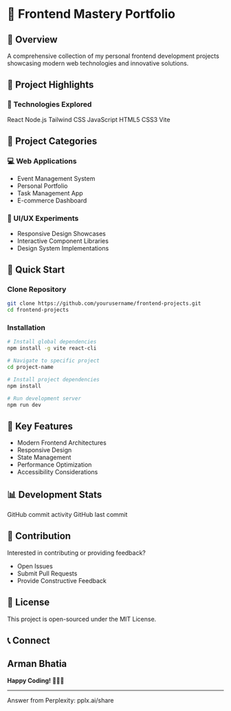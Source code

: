 # 🚀 Frontend Mastery Portfolio

## 📌 Overview
A comprehensive collection of my personal frontend development projects showcasing modern web technologies and innovative solutions.

## 🌟 Project Highlights

### 🔧 Technologies Explored
React
Node.js
Tailwind CSS
JavaScript
HTML5
CSS3
Vite

## 🌈 Project Categories

### 💻 Web Applications
- Event Management System
- Personal Portfolio
- Task Management App
- E-commerce Dashboard

### 🎨 UI/UX Experiments
- Responsive Design Showcases
- Interactive Component Libraries
- Design System Implementations


## 🚀 Quick Start

### Clone Repository
```bash
git clone https://github.com/yourusername/frontend-projects.git
cd frontend-projects
```

### Installation
```bash
# Install global dependencies
npm install -g vite react-cli

# Navigate to specific project
cd project-name

# Install project dependencies
npm install

# Run development server
npm run dev
```

## 🌟 Key Features
- Modern Frontend Architectures
- Responsive Design
- State Management
- Performance Optimization
- Accessibility Considerations

## 📊 Development Stats
GitHub commit activity
GitHub last commit

## 🤝 Contribution
Interested in contributing or providing feedback? 
- Open Issues
- Submit Pull Requests
- Provide Constructive Feedback

## 📜 License
This project is open-sourced under the MIT License.

## 📞 Connect
Arman Bhatia
---

**Happy Coding! 👨‍💻✨**

---
Answer from Perplexity: pplx.ai/share
